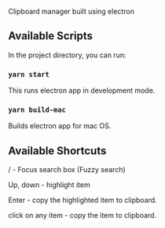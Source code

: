 Clipboard manager built using electron

## Available Scripts

In the project directory, you can run:

### `yarn start`

This runs electron app in development mode.

### `yarn build-mac`

Builds electron app for mac OS.

## Available Shortcuts

/ - Focus search box (Fuzzy search)

Up, down - highlight item

Enter - copy the highlighted item to clipboard.

click on any item - copy the item to clipboard. 

